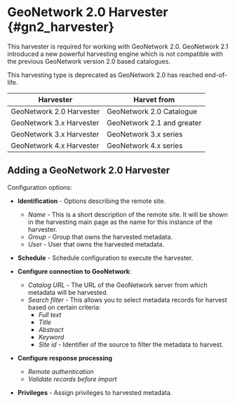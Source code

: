 # GeoNetwork 2.0 Harvester {#gn2_harvester}

This harvester is required for working with GeoNetwork 2.0. GeoNetwork 2.1 introduced a new powerful harvesting engine which is not compatible with the previous GeoNetwork version 2.0 based catalogues. 

This harvesting type is deprecated as GeoNetwork 2.0 has reached end-of-life.


| Harvester                | Harvet from                          |
| ------------------------ | ------------------------------------ |
| GeoNetwork 2.0 Harvester | GeoNetwork 2.0 Catalogue             |
| GeoNetwork 3.x Harvester | GeoNetwork 2.1 and greater           |
| GeoNetwork 3.x Harvester | GeoNetwork 3.x series                |
| GeoNetwork 4.x Harvester | GeoNetwork 4.x series                |

## Adding a GeoNetwork 2.0 Harvester

Configuration options:

- **Identification** - Options describing the remote site.
    - *Name* - This is a short description of the remote site. It will be shown in the harvesting main page as the name for this instance of the harvester.
    - *Group* - Group that owns the harvested metadata.
    - *User* - User that owns the harvested metadata.
- **Schedule** - Schedule configuration to execute the harvester.
- **Configure connection to GeoNetwork**:
    - *Catalog URL* - The URL of the GeoNetwork server from which metadata will be harvested.
    - *Search filter* - This allows you to select metadata records for harvest based on certain criteria:
        - *Full text*
        - *Title*
        - *Abstract*
        - *Keyword*
        - *Site id* - Identifier of the source to filter the metadata to harvest.

- **Configure response processing**
    - *Remote authentication*
    - *Validate records before import*

- **Privileges** - Assign privileges to harvested metadata.
